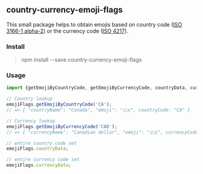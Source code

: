 ## country-currency-emoji-flags

This small package helps to obtain emojis based on country
code ([ISO 3166-1 alpha-2](https://en.wikipedia.org/wiki/ISO_3166-1_alpha-2)) or the currency
code ([ISO 4217](https://en.wikipedia.org/wiki/ISO_4217)).

### Install

> npm install --save country-currency-emoji-flags

### Usage

```js
import {getEmojiByCountryCode, getEmojiByCurrencyCode, countryData, currencyData} from 'country-currency-emoji-flags';

// Country lookup
emojiFlags.getEmojiByCountryCode('CA');
// => { "countryName": "Canada", "emoji": "🇨🇦", countryCode: "CA" }

// Currency lookup
emojiFlags.getEmojiByCurrencyCode('CAD');
// => { "currencyName": "Canadian dollar", "emoji": "🇨🇦", currencyCode: "CAD" }

// entire country code set
emojiFlags.countryData;

// entire currency code set
emojiFlags.currencyData;
```
